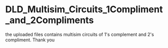 # DLD_Multisim_Circuits_1Compliment_and_2Compliments
the uploaded files contains multisim circuits of 1's complement and 2's compliment.
Thank you
